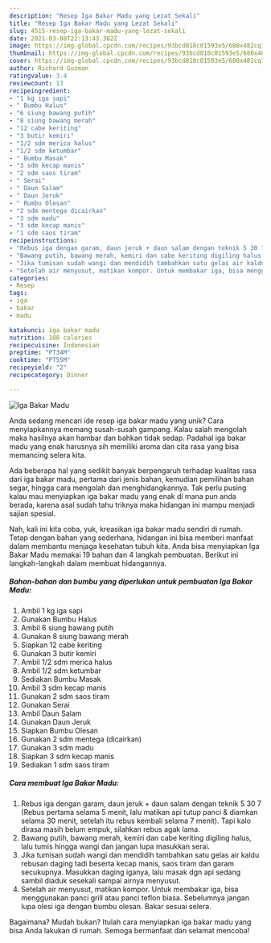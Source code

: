 ```yaml
---
description: "Resep Iga Bakar Madu yang Lezat Sekali"
title: "Resep Iga Bakar Madu yang Lezat Sekali"
slug: 4515-resep-iga-bakar-madu-yang-lezat-sekali
date: 2021-03-08T22:13:43.382Z
image: https://img-global.cpcdn.com/recipes/93bcd818c01593e5/680x482cq70/iga-bakar-madu-foto-resep-utama.jpg
thumbnail: https://img-global.cpcdn.com/recipes/93bcd818c01593e5/680x482cq70/iga-bakar-madu-foto-resep-utama.jpg
cover: https://img-global.cpcdn.com/recipes/93bcd818c01593e5/680x482cq70/iga-bakar-madu-foto-resep-utama.jpg
author: Richard Guzman
ratingvalue: 3.4
reviewcount: 13
recipeingredient:
- "1 kg iga sapi"
- " Bumbu Halus"
- "6 siung bawang putih"
- "8 siung bawang merah"
- "12 cabe keriting"
- "3 butir kemiri"
- "1/2 sdm merica halus"
- "1/2 sdm ketumbar"
- " Bumbu Masak"
- "3 sdm kecap manis"
- "2 sdm saos tiram"
- " Serai"
- " Daun Salam"
- " Daun Jeruk"
- " Bumbu Olesan"
- "2 sdm mentega dicairkan"
- "3 sdm madu"
- "3 sdm kecap manis"
- "1 sdm saos tiram"
recipeinstructions:
- "Rebus iga dengan garam, daun jeruk + daun salam dengan teknik 5 30 7 (Rebus pertama selama 5 menit, lalu matikan api tutup panci &amp; diamkan selama 30 menit, setelah itu rebus kembali selama 7 menit). Tapi kalo dirasa masih belum empuk, silahkan rebus agak lama."
- "Bawang putih, bawang merah, kemiri dan cabe keriting digiling halus, lalu tumis hingga wangi dan jangan lupa masukkan serai."
- "Jika tumisan sudah wangi dan mendidih tambahkan satu gelas air kaldu rebusan daging tadi beserta kecap manis, saos tiram dan garam secukupnya. Masukkan daging iganya, lalu masak dgn api sedang sambil diaduk sesekali sampai airnya menyusut."
- "Setelah air menyusut, matikan kompor. Untuk membakar iga, bisa menggunakan panci grill atau panci teflon biasa. Sebelumnya jangan lupa olesi iga dengan bumbu olesan. Bakar sesuai selera."
categories:
- Resep
tags:
- iga
- bakar
- madu

katakunci: iga bakar madu 
nutrition: 108 calories
recipecuisine: Indonesian
preptime: "PT34M"
cooktime: "PT55M"
recipeyield: "2"
recipecategory: Dinner

---
```



![Iga Bakar Madu](https://img-global.cpcdn.com/recipes/93bcd818c01593e5/680x482cq70/iga-bakar-madu-foto-resep-utama.jpg)

Anda sedang mencari ide resep iga bakar madu yang unik? Cara menyiapkannya memang susah-susah gampang. Kalau salah mengolah maka hasilnya akan hambar dan bahkan tidak sedap. Padahal iga bakar madu yang enak harusnya sih memiliki aroma dan cita rasa yang bisa memancing selera kita.

Ada beberapa hal yang sedikit banyak berpengaruh terhadap kualitas rasa dari iga bakar madu, pertama dari jenis bahan, kemudian pemilihan bahan segar, hingga cara mengolah dan menghidangkannya. Tak perlu pusing kalau mau menyiapkan iga bakar madu yang enak di mana pun anda berada, karena asal sudah tahu triknya maka hidangan ini mampu menjadi sajian spesial.




Nah, kali ini kita coba, yuk, kreasikan iga bakar madu sendiri di rumah. Tetap dengan bahan yang sederhana, hidangan ini bisa memberi manfaat dalam membantu menjaga kesehatan tubuh kita. Anda bisa menyiapkan Iga Bakar Madu memakai 19 bahan dan 4 langkah pembuatan. Berikut ini langkah-langkah dalam membuat hidangannya.

<!--inarticleads1-->

##### Bahan-bahan dan bumbu yang diperlukan untuk pembuatan Iga Bakar Madu:

1. Ambil 1 kg iga sapi
1. Gunakan  Bumbu Halus
1. Ambil 6 siung bawang putih
1. Gunakan 8 siung bawang merah
1. Siapkan 12 cabe keriting
1. Gunakan 3 butir kemiri
1. Ambil 1/2 sdm merica halus
1. Ambil 1/2 sdm ketumbar
1. Sediakan  Bumbu Masak
1. Ambil 3 sdm kecap manis
1. Gunakan 2 sdm saos tiram
1. Gunakan  Serai
1. Ambil  Daun Salam
1. Gunakan  Daun Jeruk
1. Siapkan  Bumbu Olesan
1. Gunakan 2 sdm mentega (dicairkan)
1. Gunakan 3 sdm madu
1. Siapkan 3 sdm kecap manis
1. Sediakan 1 sdm saos tiram




<!--inarticleads2-->

##### Cara membuat Iga Bakar Madu:

1. Rebus iga dengan garam, daun jeruk + daun salam dengan teknik 5 30 7 (Rebus pertama selama 5 menit, lalu matikan api tutup panci &amp; diamkan selama 30 menit, setelah itu rebus kembali selama 7 menit). Tapi kalo dirasa masih belum empuk, silahkan rebus agak lama.
1. Bawang putih, bawang merah, kemiri dan cabe keriting digiling halus, lalu tumis hingga wangi dan jangan lupa masukkan serai.
1. Jika tumisan sudah wangi dan mendidih tambahkan satu gelas air kaldu rebusan daging tadi beserta kecap manis, saos tiram dan garam secukupnya. Masukkan daging iganya, lalu masak dgn api sedang sambil diaduk sesekali sampai airnya menyusut.
1. Setelah air menyusut, matikan kompor. Untuk membakar iga, bisa menggunakan panci grill atau panci teflon biasa. Sebelumnya jangan lupa olesi iga dengan bumbu olesan. Bakar sesuai selera.




Bagaimana? Mudah bukan? Itulah cara menyiapkan iga bakar madu yang bisa Anda lakukan di rumah. Semoga bermanfaat dan selamat mencoba!
